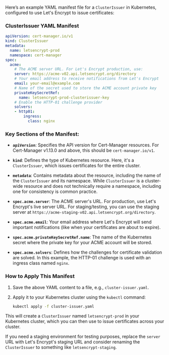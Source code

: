Here’s an example YAML manifest file for a `ClusterIssuer` in Kubernetes, configured to use Let's Encrypt to issue certificates:

### ClusterIssuer YAML Manifest

```yaml
apiVersion: cert-manager.io/v1
kind: ClusterIssuer
metadata:
  name: letsencrypt-prod
  namespace: cert-manager
spec:
  acme:
    # The ACME server URL. For Let's Encrypt production, use:
    server: https://acme-v02.api.letsencrypt.org/directory
    # Your email address to receive notifications from Let's Encrypt
    email: your-email@example.com
    # Name of the secret used to store the ACME account private key
    privateKeySecretRef:
      name: letsencrypt-prod-clusterissuer-key
    # Enable the HTTP-01 challenge provider
    solvers:
    - http01:
        ingress:
          class: nginx
```

### Key Sections of the Manifest:

- **`apiVersion`**: Specifies the API version for Cert-Manager resources. For Cert-Manager v1.13.0 and above, this should be `cert-manager.io/v1`.

- **`kind`**: Defines the type of Kubernetes resource. Here, it's a `ClusterIssuer`, which issues certificates for the entire cluster.

- **`metadata`**: Contains metadata about the resource, including the name of the `ClusterIssuer` and its namespace. While `ClusterIssuer` is a cluster-wide resource and does not technically require a namespace, including one for consistency is common practice.

- **`spec.acme.server`**: The ACME server's URL. For production, use Let's Encrypt's live server URL. For staging/testing, you can use the staging server at `https://acme-staging-v02.api.letsencrypt.org/directory`.

- **`spec.acme.email`**: Your email address where Let's Encrypt will send important notifications (like when your certificates are about to expire).

- **`spec.acme.privateKeySecretRef.name`**: The name of the Kubernetes secret where the private key for your ACME account will be stored.

- **`spec.acme.solvers`**: Defines how the challenges for certificate validation are solved. In this example, the HTTP-01 challenge is used with an ingress class named `nginx`.

### How to Apply This Manifest

1. Save the above YAML content to a file, e.g., `cluster-issuer.yaml`.
2. Apply it to your Kubernetes cluster using the `kubectl` command:

   ```bash
   kubectl apply -f cluster-issuer.yaml
   ```

This will create a `ClusterIssuer` named `letsencrypt-prod` in your Kubernetes cluster, which you can then use to issue certificates across your cluster.

If you need a staging environment for testing purposes, replace the `server` URL with Let's Encrypt's staging URL and consider renaming the `ClusterIssuer` to something like `letsencrypt-staging`.
